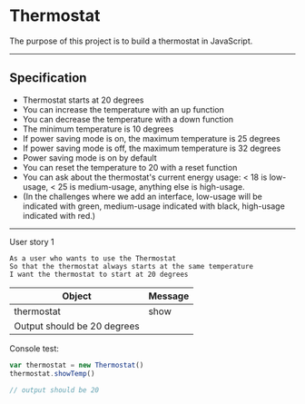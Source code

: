 # Thermostat

The purpose of this project is to build a thermostat in JavaScript.

---

## Specification

* Thermostat starts at 20 degrees
* You can increase the temperature with an up function
* You can decrease the temperature with a down function
* The minimum temperature is 10 degrees
* If power saving mode is on, the maximum temperature is 25 degrees
* If power saving mode is off, the maximum temperature is 32 degrees
* Power saving mode is on by default
* You can reset the temperature to 20 with a reset function
* You can ask about the thermostat's current energy usage: < 18 is low-usage, < 25 is medium-usage, anything else is high-usage.
* (In the challenges where we add an interface, low-usage will be indicated with green, medium-usage indicated with black, high-usage indicated with red.)

---

User story 1

```
As a user who wants to use the Thermostat
So that the thermostat always starts at the same temperature
I want the thermostat to start at 20 degrees
```

Object | Message
-|-
thermostat | show
 | Output should be 20 degrees

Console test:
```js
var thermostat = new Thermostat()
thermostat.showTemp()

// output should be 20
```
